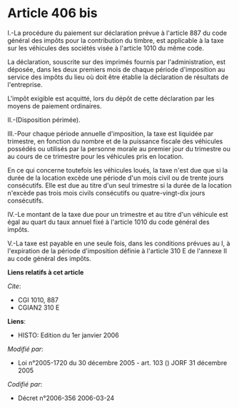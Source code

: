 # Article 406 bis

I.-La procédure du paiement sur déclaration prévue à l'article 887 du code général des impôts pour la contribution du timbre,
est applicable à la taxe sur les véhicules des sociétés visée à l'article 1010 du même code.

La déclaration, souscrite sur des imprimés fournis par l'administration, est déposée, dans les deux premiers mois de chaque
période d'imposition au service des impôts du lieu où doit être établie la déclaration de résultats de l'entreprise.

L'impôt exigible est acquitté, lors du dépôt de cette déclaration par les moyens de paiement ordinaires.

II.-(Disposition périmée).

III.-Pour chaque période annuelle d'imposition, la taxe est liquidée par trimestre, en fonction du nombre et de la puissance
fiscale des véhicules possédés ou utilisés par la personne morale au premier jour du trimestre ou au cours de ce trimestre
pour les véhicules pris en location.

En ce qui concerne toutefois les véhicules loués, la taxe n'est due que si la durée de la location excède une période d'un
mois civil ou de trente jours consécutifs. Elle est due au titre d'un seul trimestre si la durée de la location n'excède pas
trois mois civils consécutifs ou quatre-vingt-dix jours consécutifs.

IV.-Le montant de la taxe due pour un trimestre et au titre d'un véhicule est égal au quart du taux annuel fixé à l'article
1010 du code général des impôts.

V.-La taxe est payable en une seule fois, dans les conditions prévues au I, à l'expiration de la période d'imposition définie
à l'article 310 E de l'annexe II au code général des impôts.

**Liens relatifs à cet article**

_Cite_:

  - CGI 1010, 887
  - CGIAN2 310 E

**Liens**:

  - HISTO: Edition du 1er janvier 2006

_Modifié par_:

  - Loi n°2005-1720 du 30 décembre 2005 - art. 103 () JORF 31 décembre 2005

_Codifié par_:

  - Décret n°2006-356 2006-03-24
